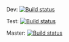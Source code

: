 Dev: [![Build status](https://build.appcenter.ms/v0.1/apps/c4564708-8252-4990-81ae-7f47bc032a99/branches/dev/badge)](https://appcenter.ms)

Test: [![Build status](https://build.appcenter.ms/v0.1/apps/c4564708-8252-4990-81ae-7f47bc032a99/branches/test/badge)](https://appcenter.ms)

Master: [![Build status](https://build.appcenter.ms/v0.1/apps/c4564708-8252-4990-81ae-7f47bc032a99/branches/master/badge)](https://appcenter.ms)
